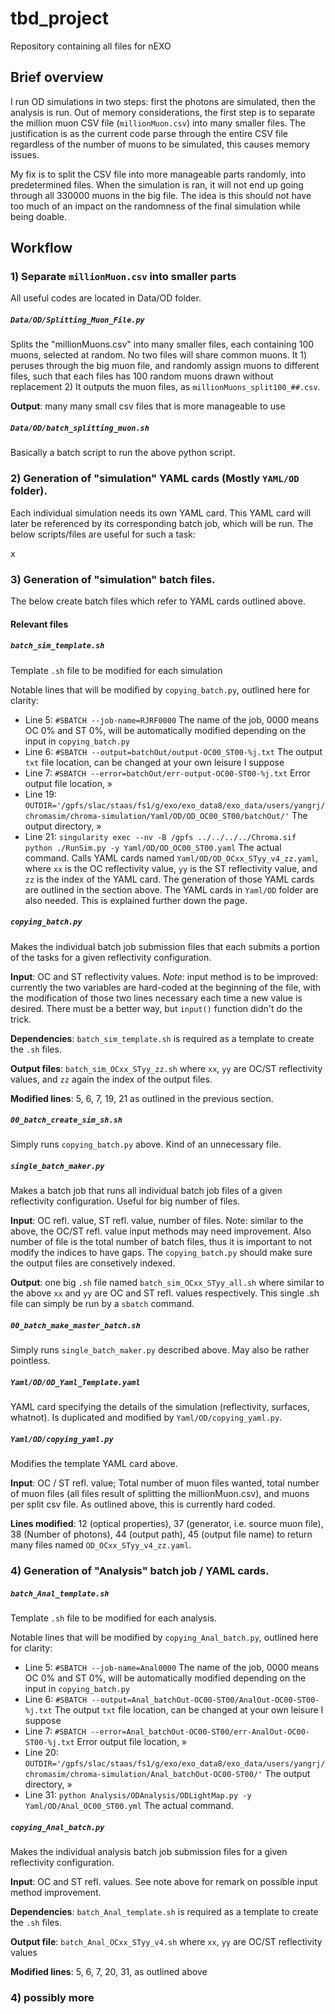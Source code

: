 # tbd_project

Repository containing all files for nEXO

## Brief overview

I run OD simulations in two steps: first the photons are simulated, then the analysis is run. Out of memory considerations, the first step is to separate the million muon CSV file (```millionMuon.csv```) into many smaller files. The justification is as the current code parse through the entire CSV file regardless of the number of muons to be simulated, this causes memory issues.

My fix is to split the CSV file into more manageable parts randomly, into predetermined files. When the simulation is ran, it will not end up going through all 330000 muons in the big file. The idea is this should not have too much of an impact on the randomness of the final simulation while being doable.

## Workflow

### 1) Separate ```millionMuon.csv``` into smaller parts

All useful codes are located in Data/OD folder.

##### ```Data/OD/Splitting_Muon_File.py```

Splits the "millionMuons.csv" into many smaller files, each containing 100 muons, selected at random. No two files will share common muons. It 1) peruses through the big muon file, and randomly assign muons to different files, such that each files has 100 random muons drawn without replacement 2) It outputs the muon files, as ```millionMuons_split100_##.csv```.

**Output**: many many small csv files that is more manageable to use

##### ```Data/OD/batch_splitting_muon.sh```

Basically a batch script to run the above python script.

### 2) Generation of "simulation" YAML cards (Mostly ```YAML/OD``` folder).

Each individual simulation needs its own YAML card. This YAML card will later be referenced by its corresponding batch job, which will be run. The below scripts/files are useful for such a task:

x

### 3) Generation of "simulation" batch files.

The below create batch files which refer to YAML cards outlined above.

#### Relevant files

##### ```batch_sim_template.sh``` 

Template ```.sh``` file to be modified for each simulation

Notable lines that will be modified by ```copying_batch.py```, outlined here for clarity:
- Line 5: ```#SBATCH --job-name=RJRF0000``` The name of the job, 0000 means OC 0% and ST 0%, will be automatically modified depending on the input in ```copying_batch.py``` 
- Line 6: ```#SBATCH --output=batchOut/output-OC00_ST00-%j.txt``` The output ```txt``` file location, can be changed at your own leisure I suppose
- Line 7: ```#SBATCH --error=batchOut/err-output-OC00-ST00-%j.txt``` Error output file location, »
- Line 19: ```OUTDIR='/gpfs/slac/staas/fs1/g/exo/exo_data8/exo_data/users/yangrj/chromasim/chroma-simulation/Yaml/OD/OD_OC00_ST00/batchOut/'``` The output directory, »
- Line 21: ```singularity exec --nv -B /gpfs ../../../../Chroma.sif python ./RunSim.py -y Yaml/OD/OD_OC00_ST00.yaml``` The actual command. Calls YAML cards named ```Yaml/OD/OD_OCxx_STyy_v4_zz.yaml```, where ```xx``` is the OC reflectivity value, ```yy``` is the ST reflectivity value, and ```zz``` is the index of the YAML card. The generation of those YAML cards are outlined in the section above. The YAML cards in ```Yaml/OD``` folder are also needed. This is explained further down the page.

##### ```copying_batch.py```

Makes the individual batch job submission files that each submits a portion of the tasks for a given reflectivity configuration.

**Input**: OC and ST reflectivity values. _Note_: input method is to be improved: currently the two variables are hard-coded at the beginning of the file, with the modification of those two lines necessary each time a new value is desired. There must be a better way, but ```input()``` function didn't do the trick.

**Dependencies**: ```batch_sim_template.sh``` is required as a template to create the ```.sh``` files.

**Output files**: ```batch_sim_OCxx_STyy_zz.sh``` where ```xx```, ```yy``` are OC/ST reflectivity values, and ```zz``` again the index of the output files.

**Modified lines**: 5, 6, 7, 19, 21 as outlined in the previous section.

##### ```00_batch_create_sim_sh.sh```

Simply runs ```copying_batch.py``` above. Kind of an unnecessary file.

##### ```single_batch_maker.py```

Makes a batch job that runs all individual batch job files of a given reflectivity configuration. Useful for big number of files.

**Input**: OC refl. value, ST refl. value, number of files. Note: similar to the above, the OC/ST refl. value input methods may need improvement. Also number of file is the total number of batch files, thus it is important to not modify the indices to have gaps. The ```copying_batch.py``` should make sure the output files are consetively indexed.

**Output**: one big ```.sh``` file named ```batch_sim_OCxx_STyy_all.sh``` where similar to the above ```xx``` and ```yy``` are OC and ST refl. values respectively. This single .sh file can simply be run by a ```sbatch``` command.

##### ```00_batch_make_master_batch.sh```

Simply runs ```single_batch_maker.py``` described above. May also be rather pointless.

##### ```Yaml/OD/OD_Yaml_Template.yaml```

YAML card specifying the details of the simulation (reflectivity, surfaces, whatnot). Is duplicated and modified by ```Yaml/OD/copying_yaml.py```.

##### ```Yaml/OD/copying_yaml.py```

Modifies the template YAML card above. 

**Input**: OC / ST refl. value; Total number of muon files wanted, total number of muon files (all files result of splitting the millionMuon.csv), and muons per split csv file. As outlined above, this is currently hard coded.

**Lines modified**: 12 (optical properties), 37 (generator, i.e. source muon file), 38 (Number of photons), 44 (output path), 45 (output file name) to return many files named ```OD_OCxx_STyy_v4_zz.yaml```.

### 4) Generation of "Analysis" batch job / YAML cards.


##### ```batch_Anal_template.sh```

Template ```.sh``` file to be modified for each analysis.

Notable lines that will be modified by ```copying_Anal_batch.py```, outlined here for clarity:
- Line 5: ```#SBATCH --job-name=Anal0000``` The name of the job, 0000 means OC 0% and ST 0%, will be automatically modified depending on the input in ```copying_batch.py``` 
- Line 6: ```#SBATCH --output=Anal_batchOut-OC00-ST00/AnalOut-OC00-ST00-%j.txt``` The output ```txt``` file location, can be changed at your own leisure I suppose
- Line 7: ```#SBATCH --error=Anal_batchOut-OC00-ST00/err-AnalOut-OC00-ST00-%j.txt``` Error output file location, »
- Line 20: ```OUTDIR='/gpfs/slac/staas/fs1/g/exo/exo_data8/exo_data/users/yangrj/chromasim/chroma-simulation/Anal_batchOut-OC00-ST00/'``` The output directory, »
- Line 31: ```python Analysis/ODAnalysis/ODLightMap.py -y Yaml/OD/Anal_OC00_ST00.yml``` The actual command.

##### ```copying_Anal_batch.py```

Makes the individual analysis batch job submission files for a given reflectivity configuration.

**Input**: OC and ST refl. values. See note above for remark on possible input method improvement.

**Dependencies**: ```batch_Anal_template.sh``` is required as a template to create the ```.sh``` files.

**Output file**: ```batch_Anal_OCxx_STyy_v4.sh``` where ```xx```, ```yy``` are OC/ST reflectivity values

**Modified lines**: 5, 6, 7, 20, 31, as outlined above

### 4) possibly more

